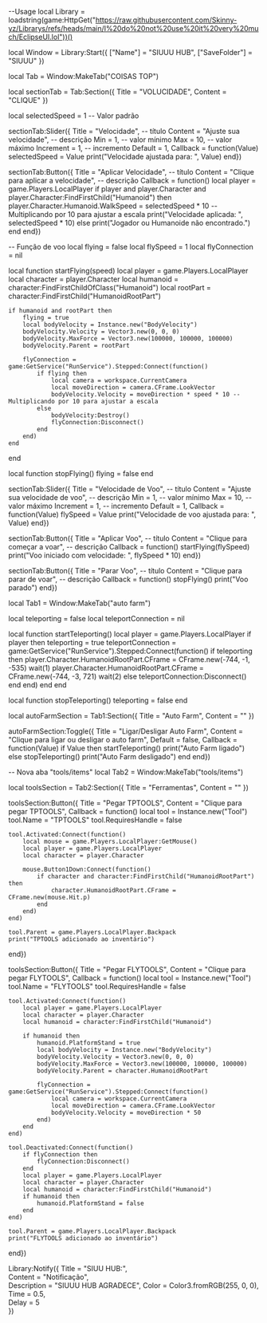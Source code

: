 --Usage
local Library = loadstring(game:HttpGet("https://raw.githubusercontent.com/Skinny-yz/Librarys/refs/heads/main/I%20do%20not%20use%20it%20very%20much/EclipseUI.lol"))()

local Window = Library:Start({
  ["Name"] = "SIUUU HUB",
  ["SaveFolder"] = "SIUUU"
})

local Tab = Window:MakeTab("COISAS TOP")

local sectionTab = Tab:Section({
  Title = "VOLUCIDADE",
  Content = "CLIQUE"
})

local selectedSpeed = 1 -- Valor padrão

sectionTab:Slider({
Title = "Velocidade",  -- título
Content = "Ajuste sua velocidade",  -- descrição
Min = 1,  -- valor mínimo
Max = 10,  -- valor máximo
Increment = 1,  -- incremento
Default = 1, 
Callback = function(Value)
    selectedSpeed = Value
    print("Velocidade ajustada para: ", Value)
end})

sectionTab:Button({
Title = "Aplicar Velocidade", -- título
Content = "Clique para aplicar a velocidade", -- descrição
Callback = function()
    local player = game.Players.LocalPlayer
    if player and player.Character and player.Character:FindFirstChild("Humanoid") then
        player.Character.Humanoid.WalkSpeed = selectedSpeed * 10 -- Multiplicando por 10 para ajustar a escala
        print("Velocidade aplicada: ", selectedSpeed * 10)
    else
        print("Jogador ou Humanoide não encontrado.")
    end
end})

-- Função de voo
local flying = false
local flySpeed = 1
local flyConnection = nil

local function startFlying(speed)
    local player = game.Players.LocalPlayer
    local character = player.Character
    local humanoid = character:FindFirstChildOfClass("Humanoid")
    local rootPart = character:FindFirstChild("HumanoidRootPart")

    if humanoid and rootPart then
        flying = true
        local bodyVelocity = Instance.new("BodyVelocity")
        bodyVelocity.Velocity = Vector3.new(0, 0, 0)
        bodyVelocity.MaxForce = Vector3.new(100000, 100000, 100000)
        bodyVelocity.Parent = rootPart

        flyConnection = game:GetService("RunService").Stepped:Connect(function()
            if flying then
                local camera = workspace.CurrentCamera
                local moveDirection = camera.CFrame.LookVector
                bodyVelocity.Velocity = moveDirection * speed * 10 -- Multiplicando por 10 para ajustar a escala
            else
                bodyVelocity:Destroy()
                flyConnection:Disconnect()
            end
        end)
    end
end

local function stopFlying()
    flying = false
end

sectionTab:Slider({
Title = "Velocidade de Voo",  -- título
Content = "Ajuste sua velocidade de voo",  -- descrição
Min = 1,  -- valor mínimo
Max = 10,  -- valor máximo
Increment = 1,  -- incremento
Default = 1, 
Callback = function(Value)
    flySpeed = Value
    print("Velocidade de voo ajustada para: ", Value)
end})

sectionTab:Button({
Title = "Aplicar Voo", -- título
Content = "Clique para começar a voar", -- descrição
Callback = function()
    startFlying(flySpeed)
    print("Voo iniciado com velocidade: ", flySpeed * 10)
end})

sectionTab:Button({
Title = "Parar Voo", -- título
Content = "Clique para parar de voar", -- descrição
Callback = function()
    stopFlying()
    print("Voo parado")
end})

local Tab1 = Window:MakeTab("auto farm")

local teleporting = false
local teleportConnection = nil

local function startTeleporting()
    local player = game.Players.LocalPlayer
    if player then
        teleporting = true
        teleportConnection = game:GetService("RunService").Stepped:Connect(function()
            if teleporting then
                player.Character.HumanoidRootPart.CFrame = CFrame.new(-744, -1, -535)
                wait(1)
                player.Character.HumanoidRootPart.CFrame = CFrame.new(-744, -3, 721)
                wait(2)
            else
                teleportConnection:Disconnect()
            end
        end)
    end
end

local function stopTeleporting()
    teleporting = false
end

local autoFarmSection = Tab1:Section({
  Title = "Auto Farm",
  Content = ""
})

autoFarmSection:Toggle({
Title = "Ligar/Desligar Auto Farm",
Content = "Clique para ligar ou desligar o auto farm",
Default = false,
Callback = function(Value)
    if Value then
        startTeleporting()
        print("Auto Farm ligado")
    else
        stopTeleporting()
        print("Auto Farm desligado")
    end
end})

-- Nova aba "tools/items"
local Tab2 = Window:MakeTab("tools/items")

local toolsSection = Tab2:Section({
  Title = "Ferramentas",
  Content = ""
})

toolsSection:Button({
Title = "Pegar TPTOOLS",
Content = "Clique para pegar TPTOOLS",
Callback = function()
    local tool = Instance.new("Tool")
    tool.Name = "TPTOOLS"
    tool.RequiresHandle = false

    tool.Activated:Connect(function()
        local mouse = game.Players.LocalPlayer:GetMouse()
        local player = game.Players.LocalPlayer
        local character = player.Character

        mouse.Button1Down:Connect(function()
            if character and character:FindFirstChild("HumanoidRootPart") then
                character.HumanoidRootPart.CFrame = CFrame.new(mouse.Hit.p)
            end
        end)
    end)

    tool.Parent = game.Players.LocalPlayer.Backpack
    print("TPTOOLS adicionado ao inventário")
end})

toolsSection:Button({
Title = "Pegar FLYTOOLS",
Content = "Clique para pegar FLYTOOLS",
Callback = function()
    local tool = Instance.new("Tool")
    tool.Name = "FLYTOOLS"
    tool.RequiresHandle = false

    tool.Activated:Connect(function()
        local player = game.Players.LocalPlayer
        local character = player.Character
        local humanoid = character:FindFirstChild("Humanoid")

        if humanoid then
            humanoid.PlatformStand = true
            local bodyVelocity = Instance.new("BodyVelocity")
            bodyVelocity.Velocity = Vector3.new(0, 0, 0)
            bodyVelocity.MaxForce = Vector3.new(100000, 100000, 100000)
            bodyVelocity.Parent = character.HumanoidRootPart

            flyConnection = game:GetService("RunService").Stepped:Connect(function()
                local camera = workspace.CurrentCamera
                local moveDirection = camera.CFrame.LookVector
                bodyVelocity.Velocity = moveDirection * 50
            end)
        end
    end)

    tool.Deactivated:Connect(function()
        if flyConnection then
            flyConnection:Disconnect()
        end
        local player = game.Players.LocalPlayer
        local character = player.Character
        local humanoid = character:FindFirstChild("Humanoid")
        if humanoid then
            humanoid.PlatformStand = false
        end
    end)

    tool.Parent = game.Players.LocalPlayer.Backpack
    print("FLYTOOLS adicionado ao inventário")
end})

Library:Notify({
  Title = "SIUU HUB:",        
  Content = "Notificação",    
  Description = "SIUUU HUB AGRADECE", 
  Color = Color3.fromRGB(255, 0, 0),   
  Time = 0.5,              
  Delay = 5                  
})
